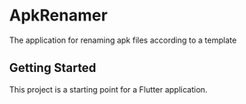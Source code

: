 # ApkRenamer

The application for renaming apk files according to a template

## Getting Started

This project is a starting point for a Flutter application.
